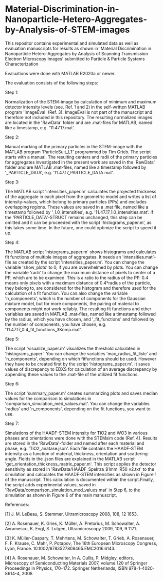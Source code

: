 # Material-Discrimination-in-Nanoparticle-Hetero-Aggregates-by-Analysis-of-STEM-images

This repositor contains experimental and simulated data as well as evaluation manuscripts for results as shown in 'Material Discrimination in Nanoparticle Hetero-Aggregates by Analysis of Scanning Transmission Electron Microscopy Images' submitted to Particle & Particle Systems Characterization

Evaluations were done with MATLAB R2020a or newer.

The evaluation consists of the following steps:

Step 1:

Normalization of the STEM-image by calculation of minimum and maximum detector intensity levels (see. Ref. 1 and 2) in the self-written MATLAB program 'ImageEval' (Ref. 3). ImageEval is not part of the manuscript and therefore not included in this repository. The resulting normalized images are located in the 'RawData' folder and are .mat-files for MATLAB, named like a timestamp, e.g. '11.47.17.mat'.

Step 2:

Manual marking of the primary particles in the STEM-image with the MATLAB program 'ParticleSuit_LT' programmed by Tim Grieb. The script starts with a manual. The resulting centers and radii of the primary particles for aggregates investigated in the present work are saved in the 'RawData' folder and are MATLAB .mat-files, named like a timestamp followed by '_PARTICLE_DATA', e.g. '11.47.17_PARTICLE_DATA.mat'.

Step 3:

The MATLAB script 'intensities_paper.m' calculates the projected thickness of the aggregate in each pixel from the geometric model and writes a list of intensity-values, which belong to primary particles (PPs) and excludes overlapping regions. These values are saved in a .mat file, named like a timestamp followed by '_1.0_intensities', e.g. '11.47.17_1.0_intensities.mat'. If the 'PARTICLE_DATA'-STRUCT remains unchanged, this step can be omitted and it can be proceeded with the script 'histograms_paper.m', as this takes some time. In the future, one could optimize the script to speed it up.

Step 4:

The MATLAB script 'histograms_paper.m' shows histograms and calculates fit functions of multiple images of aggregates. It needs an 'intensities.mat'-file as created by the script 'intensities_paper.m'. You can change the variable 'show_plots' to 0, if you are overwhelmed by plots. You can change the variable 'radii' to change the maximum distance of pixels to center of a PP, which are to be examined. This is a ratio to the radius of the PP. 0.4 means only pixels with a maximum distance of 0.4*radius of the particle, they belong to, are considered for the histogram and therefore used for the calculation of a fit function. You can also change the variable 'n_components', which is the number of components for the Gaussian mixture model, but for more components, the pairing of material to components might not work reliably.
The resulting fit functions and other variables are saved in MATLAB .mat-files, named like a timestamp followed by the radius, which you have chosen, and '_fit_functions' and followed by the number of components, you have chosen, e.g. '11.47.17_0.4_fit_functions_3Komp.mat'.

Step 5:

The script 'visualize_paper.m' visualizes the threshold calculated in 'histograms_paper'. You can change the variables 'max_radius_fit_liste' and 'n_components', depending on which fitfunctions should be used. However they have to be created first by the script 'histograms_paper.m'. It saves values of discrepancy to EDXS for calculation of an average discrepancy by appending these values to the .mat-file of the utilized fit functions.

Step 6:

The script 'summary_paper.m' creates summarizing plots and saves median values for the comparison to simulations in 'comparison_simulation_med_values.mat'. You can change the variables 'radius' and 'n_components', depending on the fit functions, you want to use.

Step 7: 

Simulations of the HAADF-STEM intensity for TiO2 and WO3 in various phases and orientations were done with the STEMsim code (Ref. 4). Results are stored in the 'RawData'-folder and named after each material and phase, e.g. 'TiO2_anatase.json'. Each file contains the HAADF-STEM intensity as a function of material, thickness, orientation and scattering-angle. Fields in the .json files are explained in the MATLAB script 'get_orientation_thickness_matrix_paper.m'. This script applies the detector sensitivity as stored in 'RawData/HAADF_Spektra_91mm_R50_v2.txt' to the simulation and calculates the HAADF-STEM intensities as shown in Figure 1 of the manuscript. This calculation is documented within the script.Finally, the script adds experimental values, saved in 'RawData/comparison_simulation_med_values.mat' in Step 6, to the simulation as shown in Figure 6 of the main manuscript.

References:

[1] J. M. LeBeau, S. Stemmer, Ultramicroscopy 2008, 108, 12 1653.

[2] A. Rosenauer, K. Gries, K. Müller, A. Pretorius, M. Schowalter, A. Avramescu, K. Engl, S. Lutgen, Ultramicroscopy 2009, 109, 9 1171.

[3] K. Müller-Caspary, T. Mehrtens, M. Schowalter, T. Grieb, A. Rosenauer, F. F. Krause, C. Mahr, P. Potapov, The 16th European Microscopy Congress, Lyon, France. 10.1002/9783527808465.EMC2016.6143.

[4] A. Rosenauer, M. Schowalter, In A. Cullis, P. Midgley, editors, Microscopy of Semiconducting Materials 2007, volume 120 of Springer Proceedings in Physics, 170–172. Springer Netherlands, ISBN 978-1-4020-8614-4, 2008.
